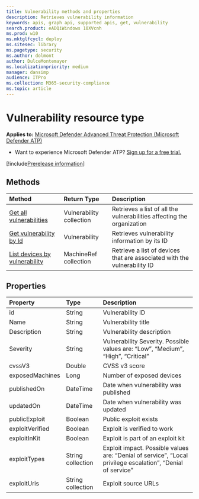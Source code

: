 ```yaml
---
title: Vulnerability methods and properties
description: Retrieves vulnerability information
keywords: apis, graph api, supported apis, get, vulnerability
search.product: eADQiWindows 10XVcnh
ms.prod: w10
ms.mktglfcycl: deploy
ms.sitesec: library
ms.pagetype: security
ms.author: dolmont
author: DulceMontemayor
ms.localizationpriority: medium
manager: dansimp
audience: ITPro
ms.collection: M365-security-compliance 
ms.topic: article
---
```


# Vulnerability resource type

**Applies to:** [Microsoft Defender Advanced Threat Protection (Microsoft Defender ATP)](https://go.microsoft.com/fwlink/p/?linkid=2069559)

- Want to experience Microsoft Defender ATP? [Sign up for a free trial.](https://www.microsoft.com/microsoft-365/windows/microsoft-defender-atp?ocid=docs-wdatp-exposedapis-abovefoldlink) 

[!include[Prerelease information](../../includes/prerelease.md)]

## Methods
Method |Return Type |Description
:---|:---|:---
[Get all vulnerabilities](get-all-vulnerabilities.md) | Vulnerability collection | Retrieves a list of all the vulnerabilities affecting the organization
[Get vulnerability by Id](get-vulnerability-by-id.md) | Vulnerability | Retrieves vulnerability information by its ID
[List devices by vulnerability](get-machines-by-vulnerability.md)| MachineRef collection | Retrieve a list of devices that are associated with the vulnerability ID 


## Properties
Property |	Type	|	Description
:---|:---|:---
id | String | Vulnerability ID
Name | String | Vulnerability title
Description | String | Vulnerability description 
Severity | String | Vulnerability Severity. Possible values are: “Low”, “Medium”, “High”, “Critical”
cvssV3 | Double | CVSS v3 score
exposedMachines | Long | Number of exposed devices
publishedOn | DateTime | Date when vulnerability was published
updatedOn | DateTime | Date when vulnerability was updated
publicExploit | Boolean | Public exploit exists 
exploitVerified | Boolean | Exploit is verified to work
exploitInKit | Boolean | Exploit is part of an exploit kit
exploitTypes | String collection | Exploit impact. Possible values are: “Denial of service”, “Local privilege escalation”, “Denial of service”
exploitUris | String collection | Exploit source URLs
